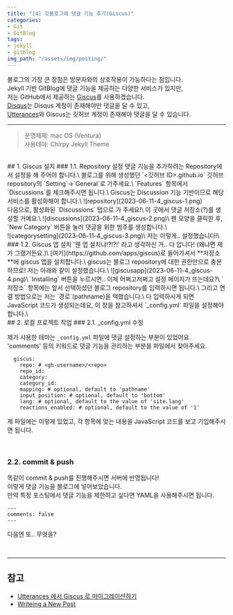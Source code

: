 ```yaml
---
title: "[4] 깃블로그에 댓글 기능 추가(Giscus)"
categories:
- Git
- GitBlog
tags:
- jekyll
- gitblog
img_path: "/assets/img/posting/"
---
```


블로그의 가장 큰 장점은 방문자와의 상호작용이 가능하다는 점입니다.\
Jekyll 기반 GitBlog에 댓글 기능을 제공하는 다양한 서비스가 있지만,\
저는 GitHub에서 제공하는 [Giscus](https://giscus.app/ko)를 사용하겠습니다.\
[Disqus](https://disqus.com)는 Disqus 계정이 존재해야만 댓글을 달 수 있고,\
[Utterances](https://utteranc.es)와 Giscus는 깃허브 계정이 존재해야 댓글을 달 수 있습니다.

---
> 운영체제: mac OS (Ventura)\
> 사용테마: Chirpy Jekyll Theme

<br>
## 1. Giscus 설치
### 1.1. Repository 설정
댓글 기능을 추가하려는 Repository에서 설정을 해 주어야 합니다.\
블로그를 위해 생성했던 `<깃허브 ID>.github.io` 깃허브 repository의 `Setting`→`General`로 가주세요.\
`Features` 항목에서 `Discussions`를 체크해주시면 됩니다.\
Giscus는 Discussion 기능 기반이므로 해당 서비스를 활성화해야 합니다.\
![repository](2023-06-11-4_giscus-1.png)
<br>
다음으로, 활성화된 `Discussions` 탭으로 가 주세요!\
이 곳에서 댓글 저장소(?)를 생성할 거예요.\
![discussions](2023-06-11-4_giscus-2.png)\
펜 모양을 클릭한 후, `New Category` 버튼을 눌러 댓글을 위한 범주를 생성합니다.\
<br>
![categorysetting](2023-06-11-4_giscus-3.png)\
저는 이렇게.. 설정했습니다!\

<br>
### 1.2. Giscus 앱 설치
'웬 앱 설치냐!?!?!' 라고 생각하신 거.. 다 압니다! (왜냐면 제가 그랬거든요.)\
[여기](https://github.com/apps/giscus)로 들어가셔서 **저장소**에 giscus 앱을 설치합니다.\
giscus는 블로그 repository에 대한 권한만으로 충분하므로! 저는 아래와 같이 설정했습니다.\
![giscusapp](2023-06-11-4_giscus-4.png)\
`Installing` 버튼을 누르시면.. 이제 어쩌고저쩌고 설정 페이지가 뜨는데요?\
`저장소` 항목에는 앞서 선택하셨던 블로그 repository를 입력하시면 됩니다.\
그리고 연결 방법으로는 저는 `경로`(pathname)을 택했습니다.\
다 입력하시게 되면 JavaScript 코드가 생성되는데요, 이 창을 참고하셔서 `_config.yml` 파일을 설정해야 합니다.\

<br>
## 2. 로컬 프로젝트 작업
### 2.1. _config.yml 수정

제가 사용한 테마는 `_config.yml` 파일에 댓글 설정하는 부분이 있었어요.\
'comments' 등의 키워드로 댓글 기능을 관리하는 부분을 파일에서 찾아주세요.
```
  giscus:
    repo: # <gh-username>/<repo>
    repo_id:
    category:
    category_id:
    mapping: # optional, default to 'pathname'
    input_position: # optional, default to 'bottom'
    lang: # optional, default to the value of 'site.lang'
    reactions_enabled: # optional, default to the value of '1'
```
제 파일에는 이렇게 있었고, 각 항목에 맞는 내용을 JavaScript 코드를 보고 기입해주시면 됩니다.

<br>

### 2.2. commit & push
똑같이 commit & push를 진행해주시면 서버에 반영됩니다!\
이렇게 댓글 기능을 블로그에 넣어보았습니다.\
만약 특정 포스팅에서 댓글 기능을 제한하고 싶다면 YAML을 사용해주시면 됩니다.
```
---
comments: false
---
```
다음엔 또.. 무엇을?

<br>

---
## 참고
* [Utterances 에서 Giscus 로 마이그레이션하기](https://jojoldu.tistory.com/704)
* [Writeing a New Post](https://chirpy.cotes.page/posts/write-a-new-post/)
